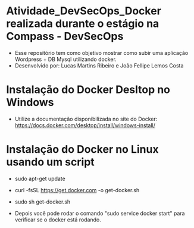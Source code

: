 # Atividade_DevSecOps_Docker realizada durante o estágio na Compass - DevSecOps #

- Esse repositório tem como objetivo mostrar como subir uma aplicação Wordpress + DB Mysql utilizando docker.
- Desenvolvido por: Lucas Martins Ribeiro e João Fellipe Lemos Costa

# Instalação do Docker Desltop no Windows #
  - Utilize a documentação disponibilizada no site do Docker: https://docs.docker.com/desktop/install/windows-install/

# Instalação do Docker no Linux usando um script #
  - sudo apt-get update
  - curl -fsSL https://get.docker.com -o get-docker.sh
  - sudo sh get-docker.sh
  
  - Depois você pode rodar o comando "sudo service docker start" para verificar se o docker está rodando.

